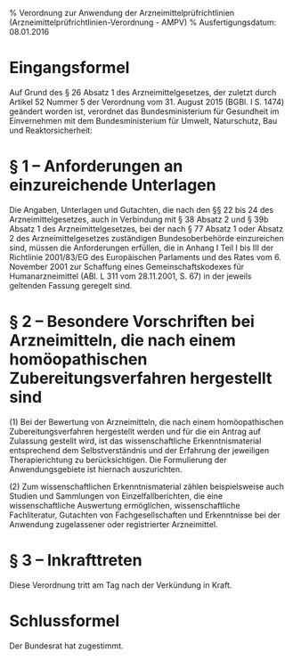 % Verordnung zur Anwendung der Arzneimittelprüfrichtlinien   (Arzneimittelprüfrichtlinien-Verordnung - AMPV)
% Ausfertigungsdatum: 08.01.2016
 
# Eingangsformel

Auf Grund des § 26 Absatz 1 des Arzneimittelgesetzes, der zuletzt durch Artikel 52 Nummer 5 der Verordnung vom 31. August 2015 (BGBl. I S. 1474) geändert worden ist, verordnet das Bundesministerium für Gesundheit im Einvernehmen mit dem Bundesministerium für Umwelt, Naturschutz, Bau und Reaktorsicherheit:

# § 1 – Anforderungen an einzureichende Unterlagen

Die Angaben, Unterlagen und Gutachten, die nach den §§ 22 bis 24 des Arzneimittelgesetzes, auch in Verbindung mit § 38 Absatz 2 und § 39b Absatz 1 des Arzneimittelgesetzes, bei der nach § 77 Absatz 1 oder Absatz 2 des Arzneimittelgesetzes zuständigen Bundesoberbehörde einzureichen sind, müssen die Anforderungen erfüllen, die in Anhang I Teil I bis III der Richtlinie 2001/83/EG des Europäischen Parlaments und des Rates vom 6. November 2001 zur Schaffung eines Gemeinschaftskodexes für Humanarzneimittel (ABl. L 311 vom 28.11.2001, S. 67) in der jeweils geltenden Fassung geregelt sind.

# § 2 – Besondere Vorschriften bei Arzneimitteln, die nach einem homöopathischen Zubereitungsverfahren hergestellt sind

(1) Bei der Bewertung von Arzneimitteln, die nach einem homöopathischen Zubereitungsverfahren hergestellt werden und für die ein Antrag auf Zulassung gestellt wird, ist das wissenschaftliche Erkenntnismaterial entsprechend dem Selbstverständnis und der Erfahrung der jeweiligen Therapierichtung zu berücksichtigen. Die Formulierung der Anwendungsgebiete ist hiernach auszurichten.

(2) Zum wissenschaftlichen Erkenntnismaterial zählen beispielsweise auch Studien und Sammlungen von Einzelfallberichten, die eine wissenschaftliche Auswertung ermöglichen, wissenschaftliche Fachliteratur, Gutachten von Fachgesellschaften und Erkenntnisse bei der Anwendung zugelassener oder registrierter Arzneimittel.

# § 3 – Inkrafttreten

Diese Verordnung tritt am Tag nach der Verkündung in Kraft.

# Schlussformel

Der Bundesrat hat zugestimmt.

